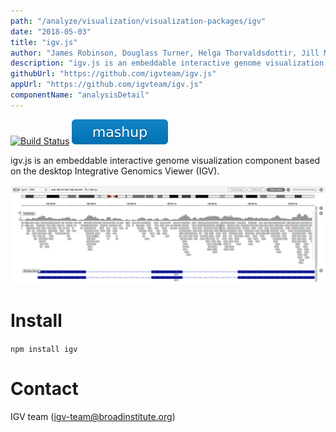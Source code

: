 ```yaml
---
path: "/analyze/visualization/visualization-packages/igv"
date: "2018-05-03"
title: "igv.js"
author: "James Robinson, Douglass Turner, Helga Thorvaldsdottir, Jill Mesirov"
description: "igv.js is an embeddable interactive genome visualization component based on the desktop Integrative Genomics Viewer (IGV)."
githubUrl: "https://github.com/igvteam/igv.js"
appUrl: "https://github.com/igvteam/igv.js"
componentName: "analysisDetail"
---
```


[![Build Status](https://travis-ci.org/igvteam/igv.js.svg?branch=master)](https://travis-ci.org/igvteam/igv.js)
[![Mashup](../_images/mashup.svg)](https://github.com/eweitz/igv.js-react/blob/master/README.md#igvjs-in-react)

igv.js is an embeddable interactive genome visualization component based on the desktop Integrative Genomics Viewer (IGV).

<a href="http://igv.org/web/release/2.2.0/examples/bam.html" target="_blank">
  <img src="../_images/visualization/igv.png" width=800/>
</a>

# Install
`npm install igv`

# Contact
IGV team (<a href="mailto://igv-team@broadinstitute.org">igv-team@broadinstitute.org</a>)
